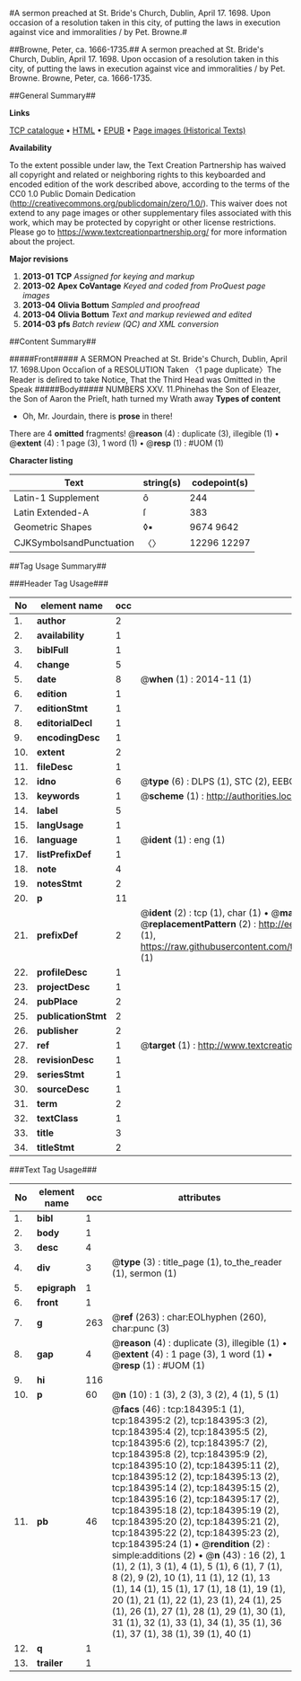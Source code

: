 #A sermon preached at St. Bride's Church, Dublin, April 17. 1698. Upon occasion of a resolution taken in this city, of putting the laws in execution against vice and immoralities / by Pet. Browne.#

##Browne, Peter, ca. 1666-1735.##
A sermon preached at St. Bride's Church, Dublin, April 17. 1698. Upon occasion of a resolution taken in this city, of putting the laws in execution against vice and immoralities / by Pet. Browne.
Browne, Peter, ca. 1666-1735.

##General Summary##

**Links**

[TCP catalogue](http://www.ota.ox.ac.uk/tcp/)  • 
[HTML](http://tei.it.ox.ac.uk/tcp/Texts-HTML/free/B08/B08579.html)  • 
[EPUB](http://tei.it.ox.ac.uk/tcp/Texts-EPUB/free/B08/B08579.epub) • 
[Page images (Historical Texts)](https://historicaltexts.jisc.ac.uk/eebo-64551000e)

**Availability**

To the extent possible under law, the Text Creation Partnership has waived all copyright and related or neighboring rights to this keyboarded and encoded edition of the work described above, according to the terms of the CC0 1.0 Public Domain Dedication (http://creativecommons.org/publicdomain/zero/1.0/). This waiver does not extend to any page images or other supplementary files associated with this work, which may be protected by copyright or other license restrictions. Please go to https://www.textcreationpartnership.org/ for more information about the project.

**Major revisions**

1. __2013-01__ __TCP__ *Assigned for keying and markup*
1. __2013-02__ __Apex CoVantage__ *Keyed and coded from ProQuest page images*
1. __2013-04__ __Olivia Bottum__ *Sampled and proofread*
1. __2013-04__ __Olivia Bottum__ *Text and markup reviewed and edited*
1. __2014-03__ __pfs__ *Batch review (QC) and XML conversion*

##Content Summary##

#####Front#####
A SERMON Preached at St. Bride's Church, Dublin, April 17. 1698.Upon Occaſion of a RESOLUTION Taken 〈1 page duplicate〉The Reader is deſired to take Notice, That the Third Head was Omitted in the Speak
#####Body#####
NUMBERS XXV. 11.Phinehas the Son of Eleazer, the Son of Aaron the Prieſt, hath turned my Wrath away 
**Types of content**

  * Oh, Mr. Jourdain, there is **prose** in there!

There are 4 **omitted** fragments! 
 @__reason__ (4) : duplicate (3), illegible (1)  •  @__extent__ (4) : 1 page (3), 1 word (1)  •  @__resp__ (1) : #UOM (1)

**Character listing**


|Text|string(s)|codepoint(s)|
|---|---|---|
|Latin-1 Supplement|ô|244|
|Latin Extended-A|ſ|383|
|Geometric Shapes|◊▪|9674 9642|
|CJKSymbolsandPunctuation|〈〉|12296 12297|

##Tag Usage Summary##

###Header Tag Usage###

|No|element name|occ|attributes|
|---|---|---|---|
|1.|__author__|2||
|2.|__availability__|1||
|3.|__biblFull__|1||
|4.|__change__|5||
|5.|__date__|8| @__when__ (1) : 2014-11 (1)|
|6.|__edition__|1||
|7.|__editionStmt__|1||
|8.|__editorialDecl__|1||
|9.|__encodingDesc__|1||
|10.|__extent__|2||
|11.|__fileDesc__|1||
|12.|__idno__|6| @__type__ (6) : DLPS (1), STC (2), EEBO-CITATION (1), OCLC (1), VID (1)|
|13.|__keywords__|1| @__scheme__ (1) : http://authorities.loc.gov/ (1)|
|14.|__label__|5||
|15.|__langUsage__|1||
|16.|__language__|1| @__ident__ (1) : eng (1)|
|17.|__listPrefixDef__|1||
|18.|__note__|4||
|19.|__notesStmt__|2||
|20.|__p__|11||
|21.|__prefixDef__|2| @__ident__ (2) : tcp (1), char (1)  •  @__matchPattern__ (2) : ([0-9\-]+):([0-9IVX]+) (1), (.+) (1)  •  @__replacementPattern__ (2) : http://eebo.chadwyck.com/downloadtiff?vid=$1&page=$2 (1), https://raw.githubusercontent.com/textcreationpartnership/Texts/master/tcpchars.xml#$1 (1)|
|22.|__profileDesc__|1||
|23.|__projectDesc__|1||
|24.|__pubPlace__|2||
|25.|__publicationStmt__|2||
|26.|__publisher__|2||
|27.|__ref__|1| @__target__ (1) : http://www.textcreationpartnership.org/docs/. (1)|
|28.|__revisionDesc__|1||
|29.|__seriesStmt__|1||
|30.|__sourceDesc__|1||
|31.|__term__|2||
|32.|__textClass__|1||
|33.|__title__|3||
|34.|__titleStmt__|2||


###Text Tag Usage###

|No|element name|occ|attributes|
|---|---|---|---|
|1.|__bibl__|1||
|2.|__body__|1||
|3.|__desc__|4||
|4.|__div__|3| @__type__ (3) : title_page (1), to_the_reader (1), sermon (1)|
|5.|__epigraph__|1||
|6.|__front__|1||
|7.|__g__|263| @__ref__ (263) : char:EOLhyphen (260), char:punc (3)|
|8.|__gap__|4| @__reason__ (4) : duplicate (3), illegible (1)  •  @__extent__ (4) : 1 page (3), 1 word (1)  •  @__resp__ (1) : #UOM (1)|
|9.|__hi__|116||
|10.|__p__|60| @__n__ (10) : 1 (3), 2 (3), 3 (2), 4 (1), 5 (1)|
|11.|__pb__|46| @__facs__ (46) : tcp:184395:1 (1), tcp:184395:2 (2), tcp:184395:3 (2), tcp:184395:4 (2), tcp:184395:5 (2), tcp:184395:6 (2), tcp:184395:7 (2), tcp:184395:8 (2), tcp:184395:9 (2), tcp:184395:10 (2), tcp:184395:11 (2), tcp:184395:12 (2), tcp:184395:13 (2), tcp:184395:14 (2), tcp:184395:15 (2), tcp:184395:16 (2), tcp:184395:17 (2), tcp:184395:18 (2), tcp:184395:19 (2), tcp:184395:20 (2), tcp:184395:21 (2), tcp:184395:22 (2), tcp:184395:23 (2), tcp:184395:24 (1)  •  @__rendition__ (2) : simple:additions (2)  •  @__n__ (43) : 16 (2), 1 (1), 2 (1), 3 (1), 4 (1), 5 (1), 6 (1), 7 (1), 8 (2), 9 (2), 10 (1), 11 (1), 12 (1), 13 (1), 14 (1), 15 (1), 17 (1), 18 (1), 19 (1), 20 (1), 21 (1), 22 (1), 23 (1), 24 (1), 25 (1), 26 (1), 27 (1), 28 (1), 29 (1), 30 (1), 31 (1), 32 (1), 33 (1), 34 (1), 35 (1), 36 (1), 37 (1), 38 (1), 39 (1), 40 (1)|
|12.|__q__|1||
|13.|__trailer__|1||
